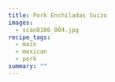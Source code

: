 ```yaml
---
title: Pork Enchiladas Suizo
images:
  - scan0106_004.jpg
recipe_tags:
  - main
  - mexican
  - pork
summary: ""
---
```

